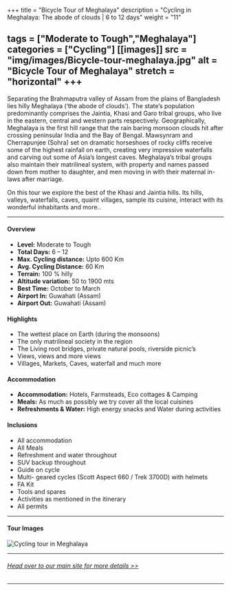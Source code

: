 +++
title = "Bicycle Tour of Meghalaya"
description = "Cycling in Meghalaya: The abode of clouds | 6 to 12 days"
weight = "11"

tags = ["Moderate to Tough","Meghalaya"]
categories = ["Cycling"]
[[images]]
  src = "img/images/Bicycle-tour-meghalaya.jpg"
  alt = "Bicycle Tour of Meghalaya"
  stretch = "horizontal"
+++
---
Separating the Brahmaputra valley of Assam from the plains of Bangladesh lies hilly Meghalaya (‘the abode of clouds’). The state’s population predominantly comprises the Jaintia, Khasi and Garo tribal groups, who live in the eastern, central and western parts respectively. Geographically, Meghalaya is the first hill range that the rain baring monsoon clouds hit after crossing peninsular India and the Bay of Bengal.  Mawsynram and Cherrapunjee (Sohra) set on dramatic horseshoes of rocky cliffs receive some of the highest rainfall on earth, creating very impressive waterfalls and carving out some of Asia’s longest caves. Meghalaya’s tribal groups also maintain their matrilineal system, with property and names passed down from mother to daughter, and men moving in with their maternal in-laws after marriage.

On this tour we explore the best of the Khasi and Jaintia hills. Its hills, valleys, waterfalls, caves, quaint villages, sample its cuisine, interact with its wonderful inhabitants and more..


<!--more-->
---



#### Overview

* **Level:** Moderate to Tough
* **Total Days:** 6 – 12
* **Max. Cycling distance:** Upto 600 Km
* **Avg. Cycling Distance:** 60 Km
* **Terrain:** 100 % hilly
* **Altitude variation:** 50 to 1900 mts
* **Best Time:** October to March
* **Airport In:** Guwahati (Assam)
* **Airport Out:** Guwahati (Assam)


#### Highlights

* The wettest place on Earth (during the monsoons)
* The only matrilineal society in the region
* The Living root bridges, private natural pools, riverside picnic’s
* Views, views and more views
* Villages, Markets, Caves, waterfall and much more


#### Accommodation

* **Accommodation:** Hotels, Farmsteads, Eco cottages & Camping
* **Meals:** As much as possibly we try cover all the local cuisines
* **Refreshments & Water:** High energy snacks and Water during activities

#### Inclusions

* All accommodation
* All Meals
* Refreshment and water throughout
* SUV backup throughout
* Guide on cycle
* Multi- geared cycles (Scott Aspect 660 / Trek 3700D) with helmets
* FA Kit
* Tools and spares
* Activities as mentioned in the itinerary
* All permits

---
#### Tour Images
![Cycling tour in Meghalaya](/img/images/Cycling-tour-meghalaya.jpg)

---
###### [*Head over to our main site for more details >>*](https://www.nnejourneys.com/cycling/)

---